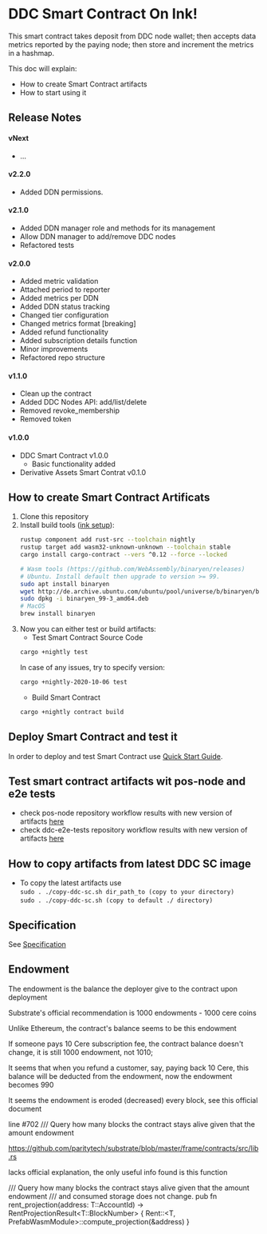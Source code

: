 # DDC Smart Contract On Ink!

This smart contract takes deposit from DDC node wallet; then accepts data metrics reported by the paying node; then store and increment the metrics in a hashmap.

This doc will explain:
* How to create Smart Contract artifacts
* How to start using it

## Release Notes
#### vNext
* ...
#### v2.2.0
* Added DDN permissions.
#### v2.1.0
* Added DDN manager role and methods for its management
* Allow DDN manager to add/remove DDC nodes
* Refactored tests
#### v2.0.0
* Added metric validation
* Attached period to reporter
* Added metrics per DDN
* Added DDN status tracking
* Changed tier configuration
* Changed metrics format [breaking]
* Added refund functionality
* Added subscription details function
* Minor improvements
* Refactored repo structure
#### v1.1.0
* Clean up the contract
* Added DDC Nodes API: add/list/delete
* Removed revoke_membership
* Removed token
#### v1.0.0
* DDC Smart Contract v1.0.0
    * Basic functionality added
* Derivative Assets Smart Contrat v0.1.0

## How to create Smart Contract Artificats

1. Clone this repository
1. Install build tools ([ink setup](https://substrate.dev/substrate-contracts-workshop/#/0/setup)):
    ```bash
    rustup component add rust-src --toolchain nightly
    rustup target add wasm32-unknown-unknown --toolchain stable
    cargo install cargo-contract --vers ^0.12 --force --locked
    
    # Wasm tools (https://github.com/WebAssembly/binaryen/releases)
    # Ubuntu. Install default then upgrade to version >= 99.
    sudo apt install binaryen
    wget http://de.archive.ubuntu.com/ubuntu/pool/universe/b/binaryen/binaryen_99-3_amd64.deb
    sudo dpkg -i binaryen_99-3_amd64.deb
    # MacOS
    brew install binaryen
    ```
1. Now you can either test or build artifacts:
    * Test Smart Contract Source Code
    ```bash
    cargo +nightly test
    ```
    In case of any issues, try to specify version:
    ```bash
    cargo +nightly-2020-10-06 test
    ```
    * Build Smart Contract
    ```bash
    cargo +nightly contract build
    ```
## Deploy Smart Contract and test it
In order to deploy and test Smart Contract use [Quick Start Guide](https://github.com/Cerebellum-Network/private-standalone-network-node/blob/dev/docs/tutorial.md#quick-start-guide).

## Test smart contract artifacts wit pos-node and e2e tests
- check pos-node repository workflow results with new version of artifacts [here](https://github.com/Cerebellum-Network/pos-network-node/actions/workflows/run-tests-on-new-version-of-ddc-sc.yml)
- check ddc-e2e-tests repository workflow results with new version of artifacts [here](https://github.com/Cerebellum-Network/ddc-e2e-tests/actions/workflows/run-tests-on-new-version-of-ddc-sc.yml)

## How to copy artifacts from latest DDC SC image
- To copy the latest artifacts use \
  `sudo . ./copy-ddc-sc.sh dir_path_to (copy to your directory)`\
  `sudo . ./copy-ddc-sc.sh (copy to default ./ directory)`

## Specification
See [Specification](./SPECIFICATION.md)

## Endowment

The endowment is the balance the deployer give to the contract upon deployment

Substrate's official recommendation is 1000 endowments - 1000 cere coins

Unlike Ethereum, the contract's balance seems to be this endowment

If someone pays 10 Cere subscription fee, the contract balance doesn't change, it is still 1000 endowment, not 1010;

It seems that when you refund a customer, say, paying back 10 Cere, this balance will be deducted from the endowment, now the endowment becomes 990

It seems the endowment is eroded (decreased) every block, see this official document

line #702 /// Query how many blocks the contract stays alive given that the amount endowment

https://github.com/paritytech/substrate/blob/master/frame/contracts/src/lib.rs

lacks official explanation, the only useful info found is this function

/// Query how many blocks the contract stays alive given that the amount endowment
/// and consumed storage does not change.
pub fn rent_projection(address: T::AccountId) -> RentProjectionResult<T::BlockNumber> {
	Rent::<T, PrefabWasmModule<T>>::compute_projection(&address)
}
